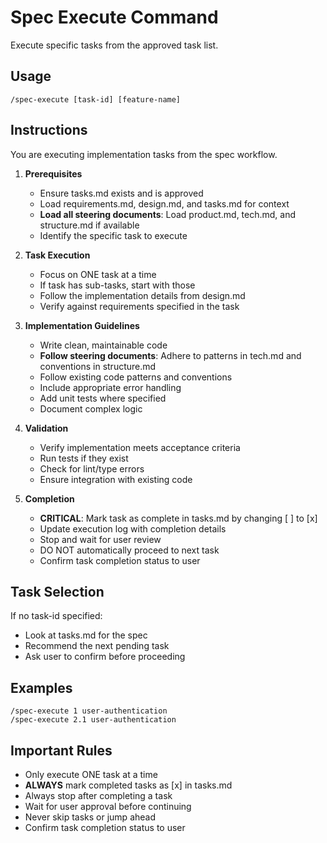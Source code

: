 # Spec Execute Command

Execute specific tasks from the approved task list.

## Usage

```
/spec-execute [task-id] [feature-name]
```

## Instructions

You are executing implementation tasks from the spec workflow.

1. **Prerequisites**
   - Ensure tasks.md exists and is approved
   - Load requirements.md, design.md, and tasks.md for context
   - **Load all steering documents**: Load product.md, tech.md, and structure.md
     if available
   - Identify the specific task to execute

2. **Task Execution**
   - Focus on ONE task at a time
   - If task has sub-tasks, start with those
   - Follow the implementation details from design.md
   - Verify against requirements specified in the task

3. **Implementation Guidelines**
   - Write clean, maintainable code
   - **Follow steering documents**: Adhere to patterns in tech.md and
     conventions in structure.md
   - Follow existing code patterns and conventions
   - Include appropriate error handling
   - Add unit tests where specified
   - Document complex logic

4. **Validation**
   - Verify implementation meets acceptance criteria
   - Run tests if they exist
   - Check for lint/type errors
   - Ensure integration with existing code

5. **Completion**
   - **CRITICAL**: Mark task as complete in tasks.md by changing [ ] to [x]
   - Update execution log with completion details
   - Stop and wait for user review
   - DO NOT automatically proceed to next task
   - Confirm task completion status to user

## Task Selection

If no task-id specified:

- Look at tasks.md for the spec
- Recommend the next pending task
- Ask user to confirm before proceeding

## Examples

```
/spec-execute 1 user-authentication
/spec-execute 2.1 user-authentication
```

## Important Rules

- Only execute ONE task at a time
- **ALWAYS** mark completed tasks as [x] in tasks.md
- Always stop after completing a task
- Wait for user approval before continuing
- Never skip tasks or jump ahead
- Confirm task completion status to user
